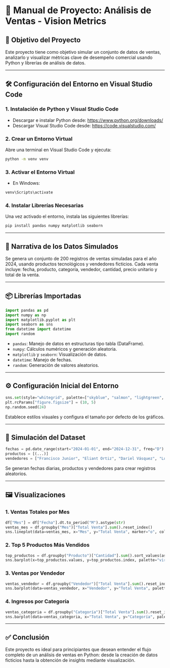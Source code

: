 
# 🧾 Manual de Proyecto: Análisis de Ventas - Vision Metrics

## 📌 Objetivo del Proyecto
Este proyecto tiene como objetivo simular un conjunto de datos de ventas, analizarlo y visualizar métricas clave de desempeño comercial usando Python y librerías de análisis de datos.

---

## 🛠️ Configuración del Entorno en Visual Studio Code

### 1. Instalación de Python y Visual Studio Code
- Descargar e instalar Python desde: https://www.python.org/downloads/
- Descargar Visual Studio Code desde: https://code.visualstudio.com/

### 2. Crear un Entorno Virtual
Abre una terminal en Visual Studio Code y ejecuta:
```bash
python -m venv venv
```

### 3. Activar el Entorno Virtual
- En Windows:
```bash
venv\Scripts\activate
```


### 4. Instalar Librerías Necesarias
Una vez activado el entorno, instala las siguientes librerías:
```bash
pip install pandas numpy matplotlib seaborn
```

---

## 🧠 Narrativa de los Datos Simulados

Se genera un conjunto de 200 registros de ventas simuladas para el año 2024, usando productos tecnológicos y vendedores ficticios. Cada venta incluye: fecha, producto, categoría, vendedor, cantidad, precio unitario y total de la venta.

---

## 📦 Librerías Importadas

```python
import pandas as pd
import numpy as np
import matplotlib.pyplot as plt
import seaborn as sns
from datetime import datetime
import random
```

- `pandas`: Manejo de datos en estructuras tipo tabla (DataFrame).
- `numpy`: Cálculos numéricos y generación aleatoria.
- `matplotlib` y `seaborn`: Visualización de datos.
- `datetime`: Manejo de fechas.
- `random`: Generación de valores aleatorios.

---

## ⚙️ Configuración Inicial del Entorno

```python
sns.set(style="whitegrid", palette=["skyblue", "salmon", "lightgreen", "gold"])
plt.rcParams["figure.figsize"] = (10, 5)
np.random.seed(24)
```

Establece estilos visuales y configura el tamaño por defecto de los gráficos.

---

## 🧪 Simulación del Dataset

```python
fechas = pd.date_range(start="2024-01-01", end="2024-12-31", freq="D")
productos = [(...)]
vendedores = ["Francisco Junior", "Eliant Ortiz", "Dariel Vásquez", "Luis Santos"]
```

Se generan fechas diarias, productos y vendedores para crear registros aleatorios.

---

## 🖼️ Visualizaciones

### 1. Ventas Totales por Mes
```python
df["Mes"] = df["Fecha"].dt.to_period("M").astype(str)
ventas_mes = df.groupby("Mes")["Total Venta"].sum().reset_index()
sns.lineplot(data=ventas_mes, x="Mes", y="Total Venta", marker="o", color="royalblue")
```

### 2. Top 5 Productos Más Vendidos
```python
top_productos = df.groupby("Producto")["Cantidad"].sum().sort_values(ascending=False).head(5)
sns.barplot(x=top_productos.values, y=top_productos.index, palette="viridis")
```

### 3. Ventas por Vendedor
```python
ventas_vendedor = df.groupby("Vendedor")["Total Venta"].sum().reset_index()
sns.barplot(data=ventas_vendedor, x="Vendedor", y="Total Venta", palette="pastel")
```

### 4. Ingresos por Categoría
```python
ventas_categoria = df.groupby("Categoría")["Total Venta"].sum().reset_index()
sns.barplot(data=ventas_categoria, x="Total Venta", y="Categoría", palette="cubehelix")
```

---

## ✅ Conclusión

Este proyecto es ideal para principiantes que desean entender el flujo completo de un análisis de ventas en Python: desde la creación de datos ficticios hasta la obtención de insights mediante visualización.


